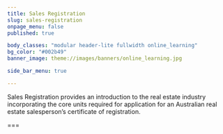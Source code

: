 ```yaml
---
title: Sales Registration
slug: sales-registration
onpage_menu: false
published: true

body_classes: "modular header-lite fullwidth online_learning"
bg_color: "#002b49"
banner_image: theme://images/banners/online_learning.jpg

side_bar_menu: true

---
```


Sales Registration provides an introduction to the real estate industry incorporating the core units required for application for an Australian real estate salesperson’s certificate of registration.

===
